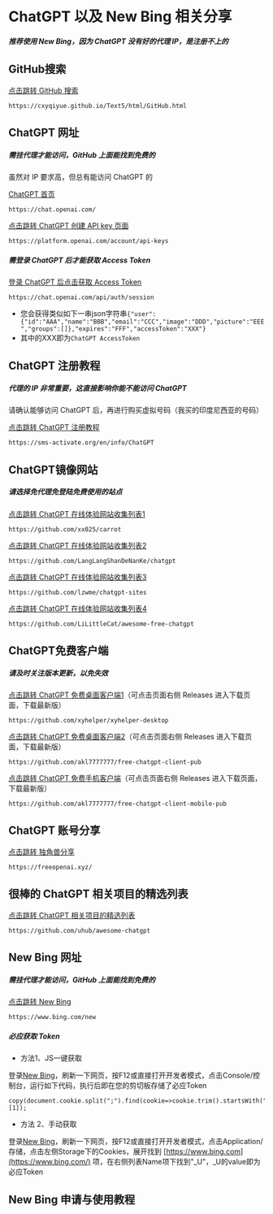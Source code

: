 # ChatGPT 以及 New Bing 相关分享

##### 推荐使用 New Bing，因为 ChatGPT 没有好的代理 IP，是注册不上的



## GitHub搜索

[点击跳转 GitHub 搜索](https://cxyqiyue.github.io/Text5/html/GitHub.html)

```
https://cxyqiyue.github.io/Text5/html/GitHub.html
```



## ChatGPT 网址

##### 需挂代理才能访问，GitHub 上面能找到免费的

虽然对 IP 要求高，但总有能访问 ChatGPT 的

[ChatGPT 首页](https://chat.openai.com/)

```
https://chat.openai.com/
```

[点击跳转 ChatGPT 创建 API key 页面](https://platform.openai.com/account/api-keys)

```
https://platform.openai.com/account/api-keys
```

##### 需登录 ChatGPT 后才能获取 Access Token

[登录 ChatGPT 后点击获取 Access Token](https://chat.openai.com/api/auth/session)

```
https://chat.openai.com/api/auth/session
```

- 您会获得类似如下一串json字符串`{"user":{"id":"AAA","name":"BBB","email":"CCC","image":"DDD","picture":"EEE","groups":[]},"expires":"FFF","accessToken":"XXX"}`
- 其中的XXX即为`ChatGPT AccessToken`



## ChatGPT 注册教程

##### 代理的 IP 非常重要，这直接影响你能不能访问 ChatGPT

请确认能够访问 ChatGPT 后，再进行购买虚拟号码（我买的印度尼西亚的号码）

[点击跳转 ChatGPT 注册教程](https://sms-activate.org/en/info/ChatGPT)

```
https://sms-activate.org/en/info/ChatGPT
```



## ChatGPT镜像网站

##### 请选择免代理免登陆免费使用的站点

[点击跳转 ChatGPT 在线体验网站收集列表1](https://github.com/xx025/carrot)

```
https://github.com/xx025/carrot
```

[点击跳转 ChatGPT 在线体验网站收集列表2](https://github.com/LangLangShanDeNanKe/chatgpt)

```
https://github.com/LangLangShanDeNanKe/chatgpt
```

[点击跳转 ChatGPT 在线体验网站收集列表3](https://github.com/lzwme/chatgpt-sites)

```
https://github.com/lzwme/chatgpt-sites
```

[点击跳转 ChatGPT 在线体验网站收集列表4](https://github.com/LiLittleCat/awesome-free-chatgpt)

```
https://github.com/LiLittleCat/awesome-free-chatgpt
```



## ChatGPT免费客户端

##### 请及时关注版本更新，以免失效

[点击跳转 ChatGPT 免费桌面客户端1](https://github.com/xyhelper/xyhelper-desktop)（可点击页面右侧 Releases 进入下载页面，下载最新版）

```
https://github.com/xyhelper/xyhelper-desktop
```

[点击跳转 ChatGPT 免费桌面客户端2](https://github.com/akl7777777/free-chatgpt-client-pub)（可点击页面右侧 Releases 进入下载页面，下载最新版）

```
https://github.com/akl7777777/free-chatgpt-client-pub
```

[点击跳转 ChatGPT 免费手机客户端](https://github.com/akl7777777/free-chatgpt-client-mobile-pub)（可点击页面右侧 Releases 进入下载页面，下载最新版）

```
https://github.com/akl7777777/free-chatgpt-client-mobile-pub
```



## ChatGPT 账号分享

[点击跳转 独角兽分享](https://freeopenai.xyz/)

```
https://freeopenai.xyz/
```



## 很棒的 ChatGPT 相关项目的精选列表

[点击跳转 ChatGPT 相关项目的精选列表](https://github.com/uhub/awesome-chatgpt)

```
https://github.com/uhub/awesome-chatgpt
```



## New Bing 网址

##### 需挂代理才能访问，GitHub 上面能找到免费的

[点击跳转 New Bing](https://www.bing.com/new)

```
https://www.bing.com/new
```

##### 必应获取 Token

- 方法1、JS一键获取

登录[New Bing](https://www.bing.com/new)，刷新一下网页，按F12或直接打开开发者模式，点击Console/控制台，运行如下代码，执行后即在您的剪切板存储了必应Token

```
copy(document.cookie.split(";").find(cookie=>cookie.trim().startsWith("_U=")).split("=")[1]);
```

- 方法 2、手动获取

登录[New Bing](https://www.bing.com/new)，刷新一下网页，按F12或直接打开开发者模式，点击Application/存储，点击左侧Storage下的Cookies，展开找到 [https://www.bing.com](https://www.bing.com/) 项，在右侧列表Name项下找到"_U"，_U的value即为必应Token



## New Bing 申请与使用教程

